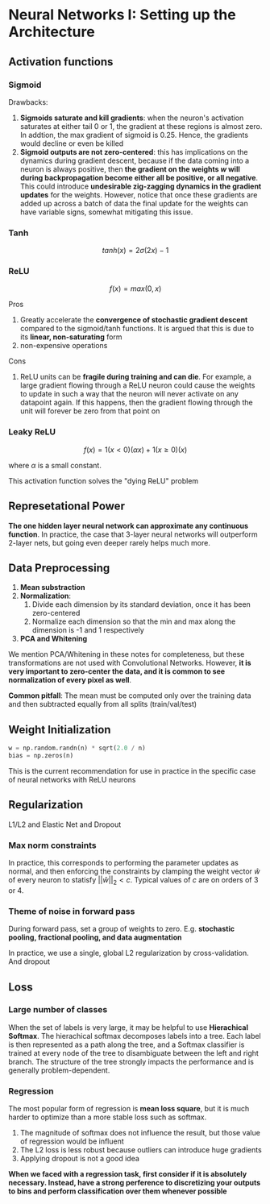 # Neural Networks I: Setting up the Architecture

## Activation functions

### Sigmoid

Drawbacks:

1. **Sigmoids saturate and kill gradients**: when the neuron's activation saturates at either tail 0 or 1, the gradient at these regions is almost zero. In addtion, the max gradient of sigmoid is 0.25. Hence, the gradients would decline or even be killed
2. **Sigmoid outputs are not zero-centered**: this has implications on the dynamics during gradient descent, because if the data coming into a neuron is always positive, then **the gradient on the weights $w$ will during backpropagation become either all be positive, or all negative**. This could introduce **undesirable zig-zagging dynamics in the gradient updates** for the weights. However, notice that once these gradients are added up across a batch of data the final update for the weights can have variable signs, somewhat mitigating this issue.

### Tanh

$$
tanh(x) = 2\sigma(2x) -1
$$

### ReLU

$$
f(x) = max(0, x)
$$

Pros

1. Greatly accelerate the **convergence of stochastic gradient descent** compared to the sigmoid/tanh functions. It is argued that this is due to its **linear, non-saturating** form
2. non-expensive operations

Cons

1. ReLU units can be **fragile during training and can die**. For example, a large gradient flowing through a ReLU neuron could cause the weights to update in such a way that the neuron will never activate on any datapoint again. If this happens, then the gradient flowing through the unit will forever be zero from that point on

### Leaky ReLU

$$
f(x) = 1(x<0)(\alpha x) + 1(x \ge 0)(x )
$$

where $\alpha$ is a small constant. 

This activation function solves the "dying ReLU" problem

## Represetational Power

**The one hidden layer neural network can approximate any continuous function**. In practice, the case that 3-layer neural networks will outperform 2-layer nets, but going even deeper rarely helps much more.

## Data Preprocessing

1. **Mean substraction**
2. **Normalization**:
   1. Divide each dimension by its standard deviation, once it has been zero-centered
   2. Normalize each dimension so that the min and max along the dimension is -1 and 1 respectively
3. **PCA and Whitening**

We mention PCA/Whitening in these notes for completeness, but these transformations are not used with Convolutional Networks. However, **it is very important to zero-center the data, and it is common to see normalization of every pixel as well**.

**Common pitfall**: The mean must be computed only over the training data and then subtracted equally from all splits (train/val/test)

## Weight Initialization

```python
w = np.random.randn(n) * sqrt(2.0 / n)
bias = np.zeros(n)
```

This is the current recommendation for use in practice in the specific case of neural networks with ReLU neurons

## Regularization

L1/L2 and Elastic Net and Dropout

### Max norm constraints

In practice, this corresponds to performing the parameter updates as normal, and then enforcing the constraints by clamping the weight vector $\hat w$ of every neuron to statisfy $||\hat w||_2 <c$. Typical values of $c$ are on orders of 3 or 4.

### Theme of noise in forward pass

During forward pass, set a group of weights to zero. E.g. **stochastic pooling, fractional pooling, and data augmentation**

In practice, we use a single, global L2 regularization by cross-validation. And dropout

## Loss

### Large number of classes

When the set of labels is very large, it may be helpful to use **Hierachical Softmax**. The hierachical softmax decomposes labels into a tree.  Each label is then represented as a path along the tree, and a Softmax classifier is trained at every node of the tree to disambiguate between the left and right branch. The structure of the tree strongly impacts the performance and is generally problem-dependent.

### Regression

The most popular form of regression is **mean loss square**, but it is much harder to optimize than a more stable loss such as softmax.

1. The magnitude of softmax does not influence the result, but those value of regression would be influent
2. The L2 loss is less robust because outliers can introduce huge gradients
3. Applying dropout is not a good idea

**When we faced with a regression task, first consider if it is absolutely necessary. Instead, have a strong perference to discretizing your outputs to bins and perform classification over them whenever possible**

